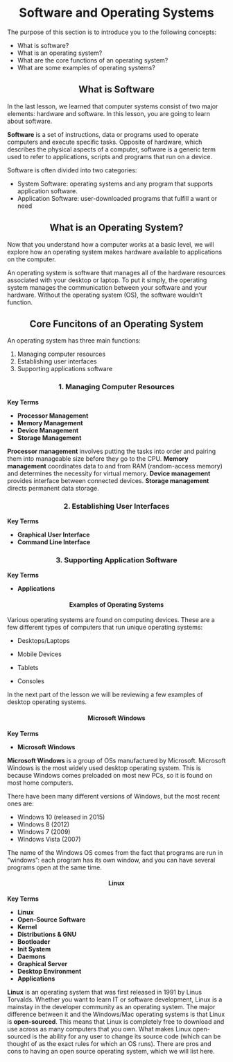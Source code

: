 <div align=center><h1>Software and Operating Systems</h1></div>

The purpose of this section is to introduce you to the following concepts:

- What is software?
- What is an operating system?
- What are the core functions of an operating system?
- What are some examples of operating systems?

<div align=center><h2>What is Software</h2></div>

In the last lesson, we learned that computer systems consist of two major elements: hardware and software. In this lesson, you are going to learn about software.

**Software** is a set of instructions, data or programs used to operate computers and execute specific tasks. Opposite of hardware, which describes the physical aspects of a computer, software is a generic term used to refer to applications, scripts and programs that run on a device.

Software is often divided into two categories:

- System Software: operating systems and any program that supports application software.
- Application Software: user-downloaded programs that fulfill a want or need

<div align=center><h2>What is an Operating System?</h2></div>

Now that you understand how a computer works at a basic level, we will explore how an operating system makes hardware available to applications on the computer.

An operating system is software that manages all of the hardware resources associated with your desktop or laptop. To put it simply, the operating system manages the communication between your software and your hardware. Without the operating system (OS), the software wouldn’t function.

<div align=center><h2>Core Funcitons of an Operating System</h2></div>

An operating system has three main functions:

1. Managing computer resources
2. Establishing user interfaces
3. Supporting applications software

<div align=center><h3>1. Managing Computer Resources</h3></div>

**Key Terms**
- **Processor Management**
- **Memory Management**
- **Device Management**
- **Storage Management**

**Processor management** involves putting the tasks into order and pairing them into manageable size before they go to the CPU.
**Memory management** coordinates data to and from RAM (random-access memory) and determines the necessity for virtual memory.
**Device management** provides interface between connected devices.
**Storage management** directs permanent data storage.

<div align=center><h3>2. Establishing User Interfaces</h3></div>

**Key Terms**
- **Graphical User Interface**
- **Command Line Interface**

<div align=center><h3>3. Supporting Application Software</h3></div>

**Key Terms**
- **Applications**

<div align=center><h4>Examples of Operating Systems</h4></div>

<!-- image -->

Various operating systems are found on computing devices. These are a few different types of computers that run unique operating systems:

- Desktops/Laptops

<!-- insert image -->

- Mobile Devices

<!-- insert image -->

- Tablets

<!-- insert image -->

- Consoles

<!-- insert image -->

In the next part of the lesson we will be reviewing a few examples of desktop operating systems.

<div align=center><h4>Microsoft Windows</h4></div>

**Key Terms**
- **Microsoft Windows**

**Microsoft Windows** is a group of OSs manufactured by Microsoft. Microsoft Windows is the most widely used desktop operating system. This is because Windows comes preloaded on most new PCs, so it is found on most home computers.

There have been many different versions of Windows, but the most recent ones are:
- Windows 10 (released in 2015)
- Windows 8 (2012)
- Windows 7 (2009)
- Windows Vista (2007)

The name of the Windows OS comes from the fact that programs are run in “windows”: each program has its own window, and you can have several programs open at the same time. 


<!-- insert image -->

<!-- insert image -->

<div align=center><h4>Linux</h4></div>

**Key Terms**
- **Linux**
- **Open-Source Software**
- **Kernel**
- **Distributions & GNU**
- **Bootloader**
- **Init System**
- **Daemons**
- **Graphical Server**
- **Desktop Environment**
- **Applications**

**Linux** is an operating system that was first released in 1991 by Linus Torvalds. Whether you want to learn IT or software development, Linux is a mainstay in the developer community as an operating system. The major difference between it and the Windows/Mac operating systems is that Linux is **open-sourced**. This means that Linux is completely free to download and use across as many computers that you own. What makes Linux open-sourced is the ability for any user to change its source code (which can be thought of as the exact rules for which an OS runs). There are pros and cons to having an open source operating system, which we will list here.

